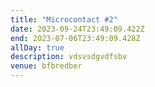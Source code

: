 ```yaml
---
title: "Microcontact #2"
date: 2023-09-24T23:49:09.422Z
end: 2023-07-06T23:49:09.428Z
allDay: true
description: vdsvsdgvdfsbv
venue: bfbredber
---
```


